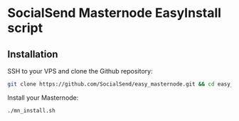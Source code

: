 # SocialSend Masternode EasyInstall script

## Installation

SSH to your VPS and clone the Github repository:

```bash
git clone https://github.com/SocialSend/easy_masternode.git && cd easy_masternode
```

Install your Masternode:

```bash
./mn_install.sh